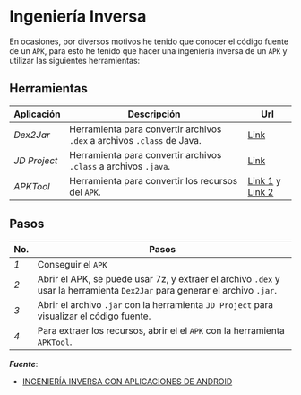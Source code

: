 # Ingeniería Inversa

En ocasiones, por diversos motivos he tenido que conocer el código fuente de un `APK`, para esto he tenido que hacer una ingeniería inversa de un `APK` y utilizar las siguientes herramientas:

## Herramientas

| Aplicación   | Descripción                                                             | Url                                                                                                                    |
| ------------ | ----------------------------------------------------------------------- | ---------------------------------------------------------------------------------------------------------------------- |
| *Dex2Jar*    | Herramienta para convertir archivos `.dex` a archivos `.class` de Java. | [Link](https://github.com/pxb1988/dex2jar)                                                                             |
| *JD Project* | Herramienta para convertir archivos `.class` a archivos `.java`.        | [Link](http://java-decompiler.github.io/)                                                                              |
| *APKTool*    | Herramienta para convertir los recursos del `APK`.                      | [Link 1](https://ibotpeaches.github.io/Apktool/install/) y [Link 2](https://bitbucket.org/iBotPeaches/apktool/downloads/) |



## Pasos

| No. | Pasos                                                                                                                      |
| --- | -------------------------------------------------------------------------------------------------------------------------- |
| *1* | Conseguir el `APK`                                                                                                         |
| *2* | Abrir el APK, se puede usar 7z, y extraer el archivo `.dex` y usar la herramienta `Dex2Jar` para generar el archivo `.jar`.|
| *3* | Abrir el archivo `.jar` con la herramienta `JD Project` para visualizar el código fuente.                                  |
| *4* | Para extraer los recursos, abrir el el `APK` con la herramienta `APKTool`.                                                 |



***Fuente***:

- [INGENIERÍA INVERSA CON APLICACIONES DE ANDROID](https://www.creadpag.com/2018/05/ingenieria-inversa-con-aplicaciones-de.html)
